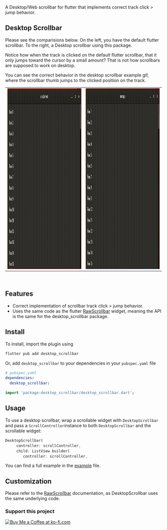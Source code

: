 <!--
This README describes the package. If you publish this package to pub.dev,
this README's contents appear on the landing page for your package.

For information about how to write a good package README, see the guide for
[writing package pages](https://dart.dev/guides/libraries/writing-package-pages).

For general information about developing packages, see the Dart guide for
[creating packages](https://dart.dev/guides/libraries/create-library-packages)
and the Flutter guide for
[developing packages and plugins](https://flutter.dev/developing-packages).
-->

A Desktop/Web scrollbar for flutter that implements correct track click > jump behavior.

## Desktop Scrollbar

Please see the comparisions below. On the left, you have the default flutter scrollbar. To the right, a Desktop scrollbar using this package.

Notice how when the track is clicked on the default flutter scrollbar, that it only jumps toward the cursor by a small amount? That is not how scrollbars are supposed to work on desktop. 

You can see the correct behavior in the desktop scrollbar example gif, where the scrollbar thumb jumps to the clicked position on the track.

<div align="center">
<table>
  <tr>
    <td><img src="https://github.com/dannyglover/flutter_desktop_scrollbar/raw/main/images/default_flutter_scrollbar_example.gif" width=846 height=583 /></td>
    <td><img src="https://github.com/dannyglover/flutter_desktop_scrollbar/raw/main/images/desktop_scrollbar_example.gif" width=846 height=583 /></td>
  </tr>
</table>
</div>
</br>

## Features

* Correct implementation of scrollbar track click > jump behavior.
* Uses the same code as the flutter [RawScrollbar](https://api.flutter.dev/flutter/widgets/RawScrollbar-class.html) widget, meaning the API is the same for the desktop_scrollbar package.

## Install

To install, import the plugin using 
```dart
flutter pub add desktop_scrollbar
```

Or, add `desktop_scrollbar` to your dependencies in your `pubspec.yaml` file
```yaml
# pubspec.yaml
dependencies:
  desktop_scrollbar:
```

```dart
import 'package:desktop_scrollbar/desktop_scrollbar.dart';
```

## Usage

To use a desktop scrollbar, wrap a scrollable widget with `DesktopScrollbar` and pass a `ScrollController`instance to both `DesktopScrollbar` and the scrollable widget:

```dart
DesktopScrollbar(
     controller: scrollController,
     child: ListView.builder(
        controller: scrollController,
```

You can find a full example in the [example](example/main.dart) file.

## Customization 

Please refer to the [RawScrollbar](https://api.flutter.dev/flutter/widgets/RawScrollbar-class.html) documentation, as DesktopScrollbar uses the same underlying code.

### Support this project

<a href='https://ko-fi.com/D1D13Y754' target='_blank'><img height='36' style='border:0px;height:36px;' src='https://storage.ko-fi.com/cdn/kofi2.png?v=3' border='0' alt='Buy Me a Coffee at ko-fi.com' /></a>
